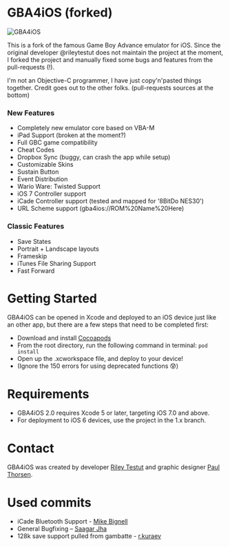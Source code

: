 GBA4iOS (forked)
===========

![GBA4iOS](http://gba4iosapp.com/images/download/gba4ios2_devices.png)

This is a fork of the famous Game Boy Advance emulator for iOS.
Since the original developer @rileytestut does not maintain the project at the moment, I forked the project and manually fixed some bugs and features from the pull-requests (!).

I'm not an Objective-C programmer, I have just copy'n'pasted things together.
Credit goes out to the other folks. (pull-requests sources at the bottom)

### New Features ###

- Completely new emulator core based on VBA-M  
- iPad Support (broken at the moment?)
- Full GBC game compatibility
- Cheat Codes
- Dropbox Sync (buggy, can crash the app while setup)
- Customizable Skins
- Sustain Button
- Event Distribution
- Wario Ware: Twisted Support
- iOS 7 Controller support
- iCade Controller support (tested and mapped for '8BitDo NES30')
- URL Scheme support (gba4ios://ROM%20Name%20Here)

### Classic Features ###

- Save States  
- Portrait + Landscape layouts  
- Frameskip  
- iTunes File Sharing Support  
- Fast Forward  

Getting Started
=============

GBA4iOS can be opened in Xcode and deployed to an iOS device just like an other app, but there are a few steps that need to be completed first:

- Download and install [Cocoapods](http://cocoapods.org/)  
- From the root directory, run the following command in terminal:
`pod install`  
- Open up the .xcworkspace file, and deploy to your device!
- (Ignore the 150 errors for using deprecated functions 😰)

Requirements
=============

- GBA4iOS 2.0 requires Xcode 5 or later, targeting iOS 7.0 and above.  
- For deployment to iOS 6 devices, use the project in the 1.x branch.

Contact
========

GBA4iOS was created by developer [Riley Testut](http://twitter.com/rileytestut) and graphic designer [Paul Thorsen](http://twitter.com/pau1thor).

Used commits
=============

- iCade Bluetooth Support - [Mike Bignell](https://bitbucket.org/mikezs/gba4ios/commits/a1bfba5c1e939b0681a927a6c704bc88c5751edc?at=master)
- General Bugfixing – [Saagar Jha](https://bitbucket.org/saagarjha/gba4ios/commits/e30bebc8f3385498f167290ded608993db0d4714?at=master)
- 128k save support pulled from gambatte - [r.kuraev](https://bitbucket.org/naorunaoru/gba4ios/commits/c0ac55903afdb8d681e8331fa6ca12e5caacdb14?at=master)
